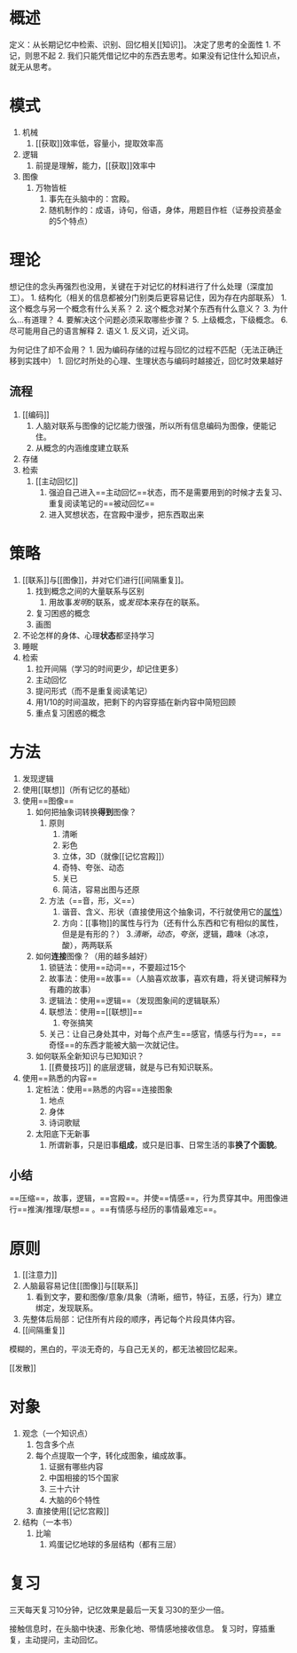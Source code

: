 # 概述
定义：从长期记忆中检索、识别、回忆相关[[知识]]。
决定了思考的全面性
	1. 不记，则思不起
	2. 我们只能凭借记忆中的东西去思考。如果没有记住什么知识点，就无从思考。
# 模式
1. 机械
	1. [[获取]]效率低，容量小，提取效率高
2. 逻辑
	1. 前提是理解，能力，[[获取]]效率中
3. 图像
	1. 万物皆桩
		1. 事先在头脑中的：宫殿。
		2. 随机制作的：成语，诗句，俗语，身体，用题目作桩（证券投资基金的5个特点）

# 理论
想记住的念头再强烈也没用，关键在于对记忆的材料进行了什么处理（深度加工）。
	1. 结构化（相关的信息都被分门别类后更容易记住，因为存在内部联系）
		1. 这个概念与另一个概念有什么关系？
		2. 这个概念对某个东西有什么意义？
		3. 为什么...有道理？
		4. 要解决这个问题必须采取哪些步骤？
		5. 上级概念，下级概念。
		6. 尽可能用自己的语言解释
	2. 语义
		1. 反义词，近义词。

为何记住了却不会用？
	1. 因为编码存储的过程与回忆的过程不匹配（无法正确迁移到实践中）
		1. 回忆时所处的心理、生理状态与编码时越接近，回忆时效果越好
## 流程
1. [[编码]] 
	1. 人脑对联系与图像的记忆能力很强，所以所有信息编码为图像，便能记住。
	2. 从概念的内涵维度建立联系
2. 存储
3. 检索
	1. [[主动回忆]] 
		1. 强迫自己进入==主动回忆==状态，而不是需要用到的时候才去复习、重复阅读笔记的==被动回忆==
		2. 进入冥想状态，在宫殿中漫步，把东西取出来
# 策略
1. [[联系]]与[[图像]]，并对它们进行[[间隔重复]]。
	1. 找到概念之间的大量联系与区别
		1. 用故事*发明*的联系，或*发现*本来存在的联系。
	2. 复习困惑的概念
	3. 画图
2. 不论怎样的身体、心理**状态**都坚持学习
3. 睡眠
4. 检索
	1. 拉开间隔（学习的时间更少，却记住更多）
	2. 主动回忆
	3. 提问形式（而不是重复阅读笔记）
	4. 用1/10的时间温故，把剩下的内容穿插在新内容中简短回顾
	5. 重点复习困惑的概念
# 方法
1. 发现逻辑
2. 使用[[联想]]（所有记忆的基础）
3. 使用==图像== 
	1. 如何把抽象词转换**得到**图像？
		1. 原则
			1. 清晰
			2. 彩色
			3. 立体，3D（就像[[记忆宫殿]]）
			4. 奇特、夸张、动态
			5. 关已
			6. 简洁，容易出图与还原
		2. 方法（==音，形，义==）
			1. 谐音、含义、形状（直接使用这个抽象词，不行就使用它的<u>属性</u>）
			2. 方向：[[事物]]的属性与行为（还有什么东西和它有相似的属性，但是是有形的？）
			3.*清晰*，*动态*，*夸张*，逻辑，趣味（冰凉，酸），两两联系
	2. 如何**连接**图像？（用的越多越好）
		1. 锁链法：使用==动词==，不要超过15个
		2. 故事法：使用==故事==（人脑喜欢故事，喜欢有趣，将关键词解释为有趣的故事）
		3. 逻辑法：使用==逻辑==（发现图象间的逻辑联系）
		4. 联想法：使用==[[联想]]== 
			1. 夸张搞笑
		5. 关己：让自己身处其中，对每个点产生==感官，情感与行为==，==奇怪==的东西才能被大脑一次就记住。
	3. 如何联系全新知识与已知知识？
		1. [[费曼技巧]] 的底层逻辑，就是与已有知识联系。
4. 使用==熟悉的内容== 
	1. 定桩法：使用==熟悉的内容==连接图象
		1. 地点
		2. 身体
		3. 诗词歌赋
	2. 太阳底下无新事
		1. 所谓新事，只是旧事**组成**，或只是旧事、日常生活的事**换了个面貌**。
## 小结
==压缩==，故事，逻辑，==宫殿==。并使==情感==，行为贯穿其中。用图像进行==推演/推理/联想== 。==有情感与经历的事情最难忘==。
# 原则
1. [[注意力]] 
2. 人脑最容易记住[[图像]]与[[联系]] 
	1. 看到文字，要和图像/意象/具象（清晰，细节，特征，五感，行为）建立绑定，发现联系。
3. 先整体后局部：记住所有片段的顺序，再记每个片段具体内容。
4. [[间隔重复]] 


模糊的，黑白的，平淡无奇的，与自己无关的，都无法被回忆起来。

[[发散]]

# 对象
1. 观念（一个知识点）
	1. 包含多个点
	2. 每个点提取一个字，转化成图象，编成故事。
		1. 证据有哪些内容
		2. 中国相接的15个国家
		3. 三十六计
		4. 大脑的6个特性
	3. 直接使用[[记忆宫殿]] 
3. 结构（一本书）
	1. 比喻
		1. 鸡蛋记忆地球的多层结构（都有三层）
# 复习
三天每天复习10分钟，记忆效果是最后一天复习30的至少一倍。

接触信息时，在头脑中快速、形象化地、带情感地接收信息。
复习时，穿插重复，主动提问，主动回忆。



[^1]: 一直在努力的效率其实很低，高频率的努力才高效。
